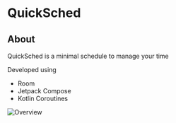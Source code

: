 # QuickSched
## About

QuickSched is a minimal schedule to manage your time

Developed using 
- Room
- Jetpack Compose
- Kotlin Coroutines

![Overview](https://i.imgur.com/AHUTskc.gif)
